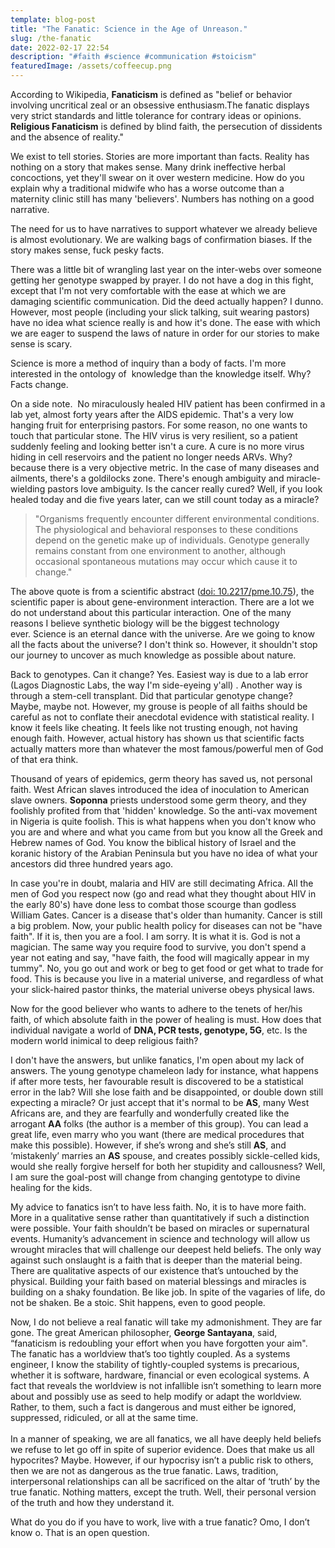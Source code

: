 ```yaml
---
template: blog-post
title: "The Fanatic: Science in the Age of Unreason."
slug: /the-fanatic
date: 2022-02-17 22:54
description: "#faith #science #communication #stoicism"
featuredImage: /assets/coffeecup.png
---
```

According to Wikipedia, **Fanaticism** is defined as "belief or behavior involving uncritical [](https://en.wikipedia.org/wiki/Zeal_(disambiguation) "Zeal (disambiguation)")zeal or an obsessive enthusiasm.[](https://en.wikipedia.org/wiki/Fanaticism#cite_note-2)The fanatic displays very strict standards and little tolerance for contrary ideas or opinions. [](https://en.wikipedia.org/wiki/Religious_fanaticism "Religious fanaticism")**Religious Fanaticism** is defined by blind faith, the persecution of dissidents and the absence of reality.[](https://en.wikipedia.org/wiki/Fanaticism#cite_note-3)"

We exist to tell stories. Stories are more important than facts. Reality has nothing on a story that makes sense. Many drink ineffective herbal concoctions, yet they'll swear on it over western medicine. How do you explain why a traditional midwife who has a worse outcome than a maternity clinic still has many 'believers'. Numbers has nothing on a good narrative.

The need for us to have narratives to support whatever we already believe is almost evolutionary. We are walking bags of confirmation biases. If the story makes sense, fuck pesky facts. 

There was a little bit of wrangling last year on the inter-webs over someone getting her genotype swapped by prayer. I do not have a dog in this fight, except that I'm not very comfortable with the ease at which we are damaging scientific communication. Did the deed actually happen? I dunno. However, most people (including your slick talking, suit wearing pastors) have no idea what science really is and how it's done. The ease with which we are eager to suspend the laws of nature in order for our stories to make sense is scary. 

Science is more a method of inquiry than a body of facts. I'm more interested in the ontology of  knowledge than the knowledge itself. Why? Facts change. 

On a side note.  No miraculously healed HIV patient has been confirmed in a lab yet, almost forty years after the AIDS epidemic. That's a very low hanging fruit for enterprising pastors. For some reason, no one wants to touch that particular stone. The HIV virus is very resilient, so a patient suddenly feeling and looking better isn't a cure. A cure is no more virus hiding in cell reservoirs and the patient no longer needs ARVs. Why? because there is a very objective metric. In the case of many diseases and ailments, there's a goldilocks zone. There's enough ambiguity and miracle-wielding pastors love ambiguity. Is the cancer really cured? Well, if you look healed today and die five years later, can we still count today as a miracle? 

> "Organisms frequently encounter different environmental conditions. The physiological and behavioral responses to these conditions depend on the genetic make up of individuals. Genotype generally remains constant from one environment to another, although occasional spontaneous mutations may occur which cause it to change."

The above quote is from a scientific abstract ([doi: 10.2217/pme.10.75](https://pubmed.ncbi.nlm.nih.gov/21660115/)), the scientific paper is about gene-environment interaction. There are a lot we do not understand about this particular interaction. One of the many reasons I believe synthetic biology will be the biggest technology ever. Science is an eternal dance with the universe. Are we going to know all the facts about the universe? I don't think so. However, it shouldn't stop our journey to uncover as much knowledge as possible about nature.

Back to genotypes. Can it change? Yes. Easiest way is due to a lab error (Lagos Diagnostic Labs, the way I'm side-eyeing y'all) . Another way is through a stem-cell transplant. Did that particular genotype change? Maybe, maybe not. However, my grouse is people of all faiths should be careful as not to conflate their anecdotal evidence with statistical reality. I know it feels like cheating. It feels like not trusting enough, not having enough faith. However, actual history has shown us that scientific facts actually matters more than whatever the most famous/powerful men of God of that era think. 

Thousand of years of epidemics, germ theory has saved us, not personal faith. West African slaves introduced the idea of inoculation to American slave owners. **Soponna** priests understood some germ theory, and they foolishly profited from that 'hidden' knowledge. So the anti-vax movement in Nigeria is quite foolish. This is what happens when you don't know who you are and where and what you came from but you know all the Greek and Hebrew names of God. You know the biblical history of Israel and the koranic history of the Arabian Peninsula but you have no idea of what your ancestors did three hundred years ago. 

In case you're in doubt, malaria and HIV are still decimating Africa. All the men of God you respect now (go and read what they thought about HIV in the early 80's) have done less to combat those scourge than godless William Gates. Cancer is a disease that's older than humanity. Cancer is still a big problem. Now, your public health policy for diseases can not be "have faith". If it is, then you are a fool. I am sorry. It is what it is. God is not a magician. The same way you require food to survive, you don't spend a year not eating and say, "have faith, the food will magically appear in my tummy". No, you go out and work or beg to get food or get what to trade for food. This is because you live in a material universe, and regardless of what your slick-haired pastor thinks, the material universe obeys physical laws. 

Now for the good believer who wants to adhere to the tenets of her/his faith, of which absolute faith in the power of healing is must. How does that individual navigate a world of **DNA, PCR tests, genotype, 5G**, etc. Is the modern world inimical to deep religious faith? 

I don't have the answers, but unlike fanatics, I'm open about my lack of answers. The young genotype chameleon lady for instance, what happens if after more tests, her favourable result is discovered to be a statistical error in the lab? Will she lose faith and be disappointed, or double down still expecting a miracle? Or just accept that it's normal to be **AS**, many West Africans are, and they are fearfully and wonderfully created like the arrogant **AA** folks (the author is a member of this group). You can lead a great life, even marry who you want (there are medical procedures that make this possible). However, if she’s wrong and she’s still **AS**, and ‘mistakenly’ marries an **AS** spouse, and creates possibly sickle-celled kids, would she really forgive herself for both her stupidity and callousness? Well, I am sure the goal-post will change from changing gentotype to divine healing for the kids.

My advice to fanatics isn’t to have less faith. No, it is to have more faith. More in a qualitative sense rather than quantitatively if such a distinction were possible. Your faith shouldn’t be based on miracles or supernatural events. Humanity’s advancement in science and technology will allow us wrought miracles that will challenge our deepest held beliefs. The only way against such onslaught is a faith that is deeper than the material being. There are qualitative aspects of our existence that’s untouched by the physical. Building your faith based on material blessings and miracles is building on a shaky foundation. Be like job. In spite of the vagaries of life, do not be shaken. Be a stoic. Shit happens, even to good people.

Now, I do not believe a real fanatic will take my admonishment. They are far gone. The great American philosopher, **George Santayana**, said, “fanaticism is redoubling your effort when you have forgotten your aim". The fanatic has a worldview that’s too tightly coupled. As a systems engineer, I know the stability of tightly-coupled systems is precarious, whether it is software, hardware, financial or even ecological systems. A fact that reveals the worldview is not infallible isn’t something to learn more about and possibly use as seed to help modify or adapt the worldview. Rather, to them, such a fact is dangerous and must either be ignored, suppressed, ridiculed, or all at the same time.\
\
In a manner of speaking, we are all fanatics, we all have deeply held beliefs we refuse to let go off in spite of superior evidence. Does that make us all hypocrites? Maybe. However, if our hypocrisy isn’t a public risk to others, then we are not as dangerous as the true fanatic. Laws, tradition, interpersonal relationships can all be sacrificed on the altar of ‘truth’ by the true fanatic. Nothing matters, except the truth. Well, their personal version of the truth and how they understand it.

What do you do if you have to work, live with a true fanatic? Omo, I don’t know o. That is an open question.